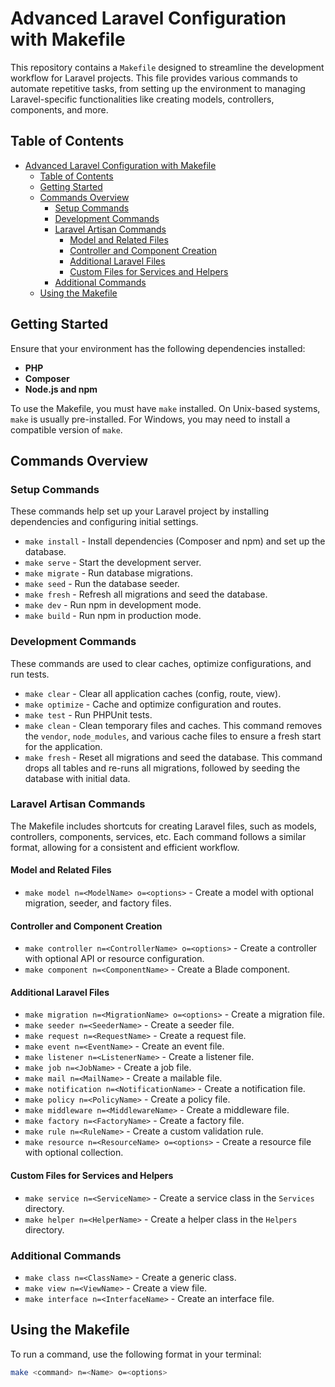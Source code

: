 # Advanced Laravel Configuration with Makefile

This repository contains a `Makefile` designed to streamline the development workflow for Laravel projects. This file provides various commands to automate repetitive tasks, from setting up the environment to managing Laravel-specific functionalities like creating models, controllers, components, and more.

## Table of Contents

- [Advanced Laravel Configuration with Makefile](#advanced-laravel-configuration-with-makefile)
  - [Table of Contents](#table-of-contents)
  - [Getting Started](#getting-started)
  - [Commands Overview](#commands-overview)
    - [Setup Commands](#setup-commands)
    - [Development Commands](#development-commands)
    - [Laravel Artisan Commands](#laravel-artisan-commands)
      - [Model and Related Files](#model-and-related-files)
      - [Controller and Component Creation](#controller-and-component-creation)
      - [Additional Laravel Files](#additional-laravel-files)
      - [Custom Files for Services and Helpers](#custom-files-for-services-and-helpers)
    - [Additional Commands](#additional-commands)
  - [Using the Makefile](#using-the-makefile)

## Getting Started

Ensure that your environment has the following dependencies installed:

- **PHP**
- **Composer**
- **Node.js and npm**

To use the Makefile, you must have `make` installed. On Unix-based systems, `make` is usually pre-installed. For Windows, you may need to install a compatible version of `make`.

## Commands Overview

### Setup Commands

These commands help set up your Laravel project by installing dependencies and configuring initial settings.

- `make install` - Install dependencies (Composer and npm) and set up the database.
- `make serve` - Start the development server.
- `make migrate` - Run database migrations.
- `make seed` - Run the database seeder.
- `make fresh` - Refresh all migrations and seed the database.
- `make dev` - Run npm in development mode.
- `make build` - Run npm in production mode.

### Development Commands

These commands are used to clear caches, optimize configurations, and run tests.

- `make clear` - Clear all application caches (config, route, view).
- `make optimize` - Cache and optimize configuration and routes.
- `make test` - Run PHPUnit tests.
- `make clean` - Clean temporary files and caches. This command removes the `vendor`, `node_modules`, and various cache files to ensure a fresh start for the application.
- `make fresh` - Reset all migrations and seed the database. This command drops all tables and re-runs all migrations, followed by seeding the database with initial data.

### Laravel Artisan Commands

The Makefile includes shortcuts for creating Laravel files, such as models, controllers, components, services, etc. Each command follows a similar format, allowing for a consistent and efficient workflow.

#### Model and Related Files
- `make model n=<ModelName> o=<options>` - Create a model with optional migration, seeder, and factory files.

#### Controller and Component Creation
- `make controller n=<ControllerName> o=<options>` - Create a controller with optional API or resource configuration.
- `make component n=<ComponentName>` - Create a Blade component.

#### Additional Laravel Files
- `make migration n=<MigrationName> o=<options>` - Create a migration file.
- `make seeder n=<SeederName>` - Create a seeder file.
- `make request n=<RequestName>` - Create a request file.
- `make event n=<EventName>` - Create an event file.
- `make listener n=<ListenerName>` - Create a listener file.
- `make job n=<JobName>` - Create a job file.
- `make mail n=<MailName>` - Create a mailable file.
- `make notification n=<NotificationName>` - Create a notification file.
- `make policy n=<PolicyName>` - Create a policy file.
- `make middleware n=<MiddlewareName>` - Create a middleware file.
- `make factory n=<FactoryName>` - Create a factory file.
- `make rule n=<RuleName>` - Create a custom validation rule.
- `make resource n=<ResourceName> o=<options>` - Create a resource file with optional collection.

#### Custom Files for Services and Helpers
- `make service n=<ServiceName>` - Create a service class in the `Services` directory.
- `make helper n=<HelperName>` - Create a helper class in the `Helpers` directory.

### Additional Commands
- `make class n=<ClassName>` - Create a generic class.
- `make view n=<ViewName>` - Create a view file.
- `make interface n=<InterfaceName>` - Create an interface file.

## Using the Makefile

To run a command, use the following format in your terminal:

```bash
make <command> n=<Name> o=<options>
